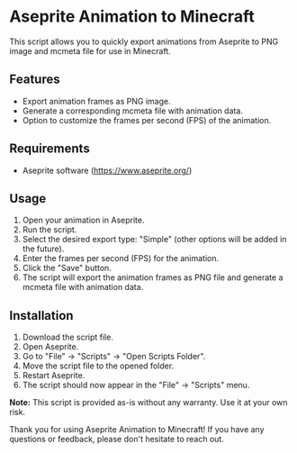 # Aseprite Animation to Minecraft

This script allows you to quickly export animations from Aseprite to PNG image and mcmeta file for use in Minecraft.

## Features
- Export animation frames as PNG image.
- Generate a corresponding mcmeta file with animation data.
- Option to customize the frames per second (FPS) of the animation.

## Requirements
- Aseprite software (https://www.aseprite.org/)

## Usage
1. Open your animation in Aseprite.
2. Run the script.
3. Select the desired export type: "Simple" (other options will be added in the future).
4. Enter the frames per second (FPS) for the animation.
5. Click the "Save" button.
6. The script will export the animation frames as PNG file and generate a mcmeta file with animation data.

## Installation
1. Download the script file.
2. Open Aseprite.
3. Go to "File" -> "Scripts" -> "Open Scripts Folder".
4. Move the script file to the opened folder.
5. Restart Aseprite.
6. The script should now appear in the "File" -> "Scripts" menu.

**Note:** This script is provided as-is without any warranty. Use it at your own risk.

Thank you for using Aseprite Animation to Minecraft! If you have any questions or feedback, please don't hesitate to reach out.
